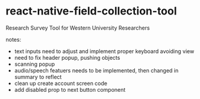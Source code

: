 # react-native-field-collection-tool

Research Survey Tool for Western University Researchers

notes:

- text inputs need to adjust and implement proper keyboard avoiding view
- need to fix header popup, pushing objects
- scanning popup
- audio/speech featuers needs to be implemented, then changed in summary to reflect
- clean up create account screen code
- add disabled prop to next button component

